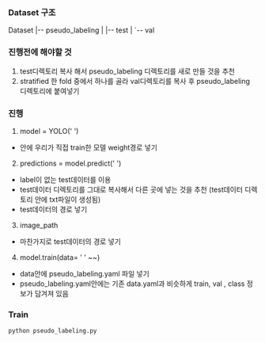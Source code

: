 ### Dataset 구조

Dataset
|-- pseudo_labeling
|   |-- test
|   `-- val

### 진행전에 해야할 것
1. test디렉토리 복사 해서 pseudo_labeling 디렉토리를 새로 만들 것을 추천
2. stratified 한 fold 중에서 하나를 골라 val디렉토리를 복사 후 pseudo_labeling 디렉토리에 붙여넣기

### 진행

1. model = YOLO(' ')
 - 안에 우리가 직접 train한 모델 weight경로 넣기

2. predictions = model.predict(' ')
 - label이 없는 test데이터를 이용
 - test데이터 디렉토리를 그대로 복사해서 다른 곳에 넣는 것을 추천 (test데이터 디렉토리 안에 txt파일이 생성됨)
 - test데이터의 경로 넣기

3. image_path
 - 마찬가지로 test데이터의 경로 넣기

4. model.train(data= ' ' ~~)
 - data안에 pseudo_labeling.yaml 파일 넣기
 - pseudo_labeling.yaml안에는 기존 data.yaml과 비슷하게 train, val , class 정보가 담겨져 있음

### Train
```
python pseudo_labeling.py
```

